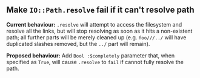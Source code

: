 ## Make `IO::Path.resolve` fail if it can't resolve path

**Current behaviour:**
`.resolve` will attempt to access the filesystem and resolve all the links,
but will stop resolving as soon as it hits a non-existent path; all further
parts will be merely cleaned up (e.g. `foo///../` will have duplicated slashes
removed, but the `../` part will remain).

**Proposed behaviour:**
Add `Bool :$completely` parameter that, when specified as `True`, will cause
`.resolve` to `fail` if cannot fully resolve the path.
